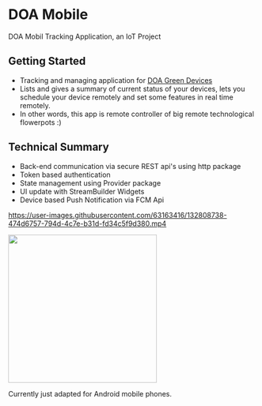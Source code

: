 # DOA Mobile

DOA Mobil Tracking Application, an IoT Project

## Getting Started

- Tracking and managing application for [DOA Green Devices](http://doateknoloji.com)
- Lists and gives a summary of current status of your devices, lets you schedule your device remotely and set some features in real time remotely.
- In other words, this app is remote controller of big remote technological flowerpots :)

## Technical Summary
- Back-end communication via secure REST api's using http package
- Token based authentication
- State management using Provider package
- UI update with StreamBuilder Widgets
- Device based Push Notification via FCM Api

https://user-images.githubusercontent.com/63163416/132808738-474d6757-794d-4c7e-b31d-fd34c5f9d380.mp4


<img src="https://user-images.githubusercontent.com/63163416/132808985-73d93e6d-a352-479a-bc98-cbef2ff198cb.jpeg" width="300" >


Currently just adapted for Android mobile phones.
